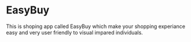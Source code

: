 # EasyBuy
This is shoping app called EasyBuy which make your shopping experiance easy and very user friendly to visual impared individuals. 
